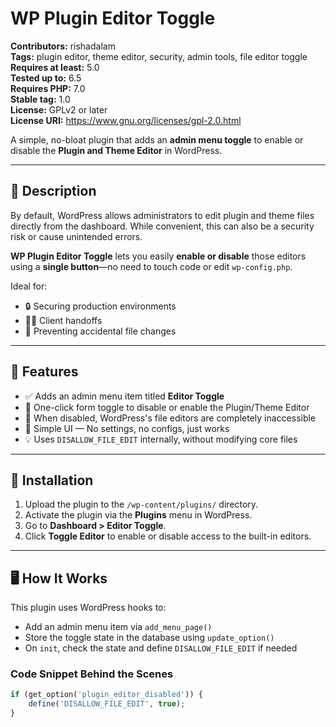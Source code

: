 # WP Plugin Editor Toggle

**Contributors:** rishadalam  
**Tags:** plugin editor, theme editor, security, admin tools, file editor toggle  
**Requires at least:** 5.0  
**Tested up to:** 6.5  
**Requires PHP:** 7.0  
**Stable tag:** 1.0  
**License:** GPLv2 or later  
**License URI:** https://www.gnu.org/licenses/gpl-2.0.html  

A simple, no-bloat plugin that adds an **admin menu toggle** to enable or disable the **Plugin and Theme Editor** in WordPress.

---

## 🧠 Description

By default, WordPress allows administrators to edit plugin and theme files directly from the dashboard. While convenient, this can also be a security risk or cause unintended errors.

**WP Plugin Editor Toggle** lets you easily **enable or disable** those editors using a **single button**—no need to touch code or edit `wp-config.php`.

Ideal for:

- 🔒 Securing production environments  
- 👨‍💼 Client handoffs  
- 🧪 Preventing accidental file changes  

---

## 🎯 Features

- ✅ Adds an admin menu item titled **Editor Toggle**
- 🔄 One-click form toggle to disable or enable the Plugin/Theme Editor
- 🔐 When disabled, WordPress's file editors are completely inaccessible
- 🧼 Simple UI — No settings, no configs, just works
- 💡 Uses `DISALLOW_FILE_EDIT` internally, without modifying core files

---

## 🚀 Installation

1. Upload the plugin to the `/wp-content/plugins/` directory.
2. Activate the plugin via the **Plugins** menu in WordPress.
3. Go to **Dashboard > Editor Toggle**.
4. Click **Toggle Editor** to enable or disable access to the built-in editors.

---

## 🖥️ How It Works

This plugin uses WordPress hooks to:

- Add an admin menu item via `add_menu_page()`
- Store the toggle state in the database using `update_option()`
- On `init`, check the state and define `DISALLOW_FILE_EDIT` if needed

### Code Snippet Behind the Scenes

```php
if (get_option('plugin_editor_disabled')) {
    define('DISALLOW_FILE_EDIT', true);
}
